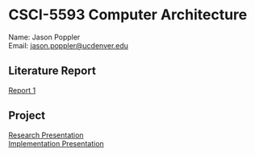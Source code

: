 # CSCI-5593 Computer Architecture
Name: Jason Poppler  
Email: jason.poppler@ucdenver.edu  

## Literature Report
<a href='report_1.pdf'>Report 1</a>

## Project
<a href='https://drive.google.com/open?id=1a3qR-1s5oO1z7UdWWfGI8CqdJKpoPYJ5Y0f3XejtWfY'>Research Presentation</a></br>
<a href='https://docs.google.com/presentation/d/1jXLIedGZON015YVOcBwzmQWKGhjKZXhF9WFSupzCGGQ'>Implementation Presentation</a>
